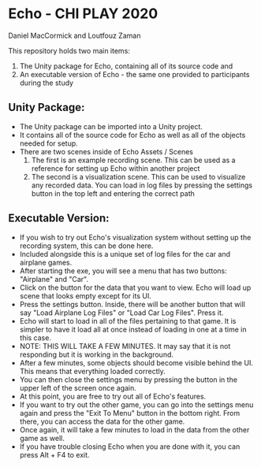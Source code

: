 # Echo - CHI PLAY 2020
Daniel MacCormick and Loutfouz Zaman

This repository holds two main items:

1) The Unity package for Echo, containing all of its source code
and
2) An executable version of Echo - the same one provided to participants during the study

Unity Package:
-----------
- The Unity package can be imported into a Unity project.
- It contains all of the source code for Echo as well as all of the objects needed for setup.
- There are two scenes inside of Echo Assets / Scenes
	1) The first is an example recording scene. This can be used as a reference for setting up Echo within another project
	2) The second is a visualization scene. This can be used to visualize any recorded data. You can load in log files by pressing the settings button in the top left and entering the correct path

Executable Version:
-----------
- If you wish to try out Echo's visualization system without setting up the recording system, this can be done here.
- Included alongside this is a unique set of log files for the car and airplane games.
- After starting the exe, you will see a menu that has two buttons: "Airplane" and "Car".
- Click on the button for the data that you want to view. Echo will load up scene that looks empty except for its UI.
- Press the settings button. Inside, there will be another button that will say "Load Airplane Log Files" or "Load Car Log Files". Press it.
- Echo will start to load in all of the files pertaining to that game. It is simpler to have it load all at once instead of loading in one at a time in this case.
- NOTE: THIS WILL TAKE A FEW MINUTES. It may say that it is not responding but it is working in the background. 
- After a few minutes, some objects should become visible behind the UI. This means that everything loaded correctly.
- You can then close the settings menu by pressing the button in the upper left of the screen once again. 
- At this point, you are free to try out all of Echo's features.
- If you want to try out the other game, you can go into the settings menu again and press the "Exit To Menu" button in the bottom right. From there, you can access the data for the other game.
- Once again, it will take a few minutes to load in the data from the other game as well.
- If you have trouble closing Echo when you are done with it, you can press Alt + F4 to exit.
 
